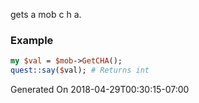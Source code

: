 gets a mob c h a.
### Example

```perl
my $val = $mob->GetCHA();
quest::say($val); # Returns int
```


Generated On 2018-04-29T00:30:15-07:00